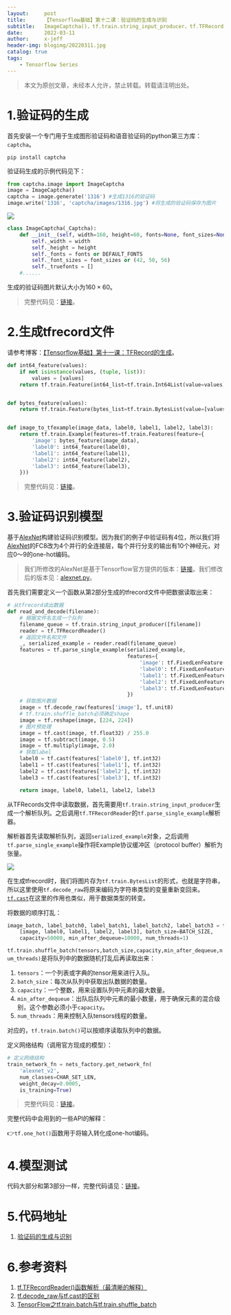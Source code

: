 ```yaml
---
layout:     post
title:      【Tensorflow基础】第十二课：验证码的生成与识别
subtitle:   ImageCaptcha()，tf.train.string_input_producer，tf.TFRecordReader，tf.parse_single_example，tf.decode_raw，tf.train.shuffle_batch，tf.train.batch，nets_factory.get_network_fn，tf.one_hot
date:       2022-03-11
author:     x-jeff
header-img: blogimg/20220311.jpg
catalog: true
tags:
    - Tensorflow Series
---
```

>本文为原创文章，未经本人允许，禁止转载。转载请注明出处。

# 1.验证码的生成

首先安装一个专门用于生成图形验证码和语音验证码的python第三方库：`captcha`。

```
pip install captcha
```

验证码生成的示例代码见下：

```python
from captcha.image import ImageCaptcha
image = ImageCaptcha()
captcha = image.generate('1316') #生成1316的验证码
image.write('1316', 'captcha/images/1316.jpg') #将生成的验证码保存为图片
```

![](https://xjeffblogimg.oss-cn-beijing.aliyuncs.com/BLOGIMG/BlogImage/TensorflowSeries/Lesson12/12x1.jpg)

```python
class ImageCaptcha(_Captcha):
	def __init__(self, width=160, height=60, fonts=None, font_sizes=None):
		self._width = width
		self._height = height
		self._fonts = fonts or DEFAULT_FONTS
		self._font_sizes = font_sizes or (42, 50, 56)
		self._truefonts = []   
	#......
```

生成的验证码图片默认大小为$160 \times 60$。

>完整代码见：[链接](https://github.com/x-jeff/Tensorflow_Code_Demo/blob/master/Demo11/GenerationOfCaptcha.py)。

# 2.生成tfrecord文件

请参考博客：[【Tensorflow基础】第十一课：TFRecord的生成](http://shichaoxin.com/2022/02/09/Tensorflow基础-第十一课-TFRecord的生成/)。

```python
def int64_feature(values):
    if not isinstance(values, (tuple, list)):
        values = [values]
    return tf.train.Feature(int64_list=tf.train.Int64List(value=values))


def bytes_feature(values):
    return tf.train.Feature(bytes_list=tf.train.BytesList(value=[values]))


def image_to_tfexample(image_data, label0, label1, label2, label3):
    return tf.train.Example(features=tf.train.Features(feature={
        'image': bytes_feature(image_data),
        'label0': int64_feature(label0),
        'label1': int64_feature(label1),
        'label2': int64_feature(label2),
        'label3': int64_feature(label3),
    }))
```

>完整代码见：[链接](https://github.com/x-jeff/Tensorflow_Code_Demo/blob/master/Demo11/GenerationOfTFRecordFile.py)。

# 3.验证码识别模型

基于[AlexNet](http://shichaoxin.com/2021/02/03/论文阅读-ImageNet-Classification-with-Deep-Convolutional-Neural-Networks/)构建验证码识别模型。因为我们的例子中验证码有4位，所以我们将[AlexNet](http://shichaoxin.com/2021/02/03/论文阅读-ImageNet-Classification-with-Deep-Convolutional-Neural-Networks/)的FC8改为4个并行的全连接层，每个并行分支的输出有10个神经元，对应0～9的one-hot编码。

>我们所修改的AlexNet是基于Tensorflow官方提供的版本：[链接](https://github.com/tensorflow/models/blob/master/research/slim/nets/alexnet.py)。我们修改后的版本见：[alexnet.py](https://github.com/x-jeff/Tensorflow_Code_Demo/blob/master/Demo11/alexnet.py)。

首先我们需要定义一个函数从第2部分生成的tfrecord文件中把数据读取出来：

```python
# 从tfrecord读出数据
def read_and_decode(filename):
    # 根据文件名生成一个队列
    filename_queue = tf.train.string_input_producer([filename])
    reader = tf.TFRecordReader()
    # 返回文件名和文件
    _, serialized_example = reader.read(filename_queue)
    features = tf.parse_single_example(serialized_example,
                                       features={
                                           'image': tf.FixedLenFeature([], tf.string),
                                           'label0': tf.FixedLenFeature([], tf.int64),
                                           'label1': tf.FixedLenFeature([], tf.int64),
                                           'label2': tf.FixedLenFeature([], tf.int64),
                                           'label3': tf.FixedLenFeature([], tf.int64),
                                       })
    # 获取图片数据
    image = tf.decode_raw(features['image'], tf.unit8)
    # tf.train.shuffle_batch必须确定shape
    image = tf.reshape(image, [224, 224])
    # 图片预处理
    image = tf.cast(image, tf.float32) / 255.0
    image = tf.subtract(image, 0.5)
    image = tf.multiply(image, 2.0)
    # 获取label
    label0 = tf.cast(features['label0'], tf.int32)
    label1 = tf.cast(features['label1'], tf.int32)
    label2 = tf.cast(features['label2'], tf.int32)
    label3 = tf.cast(features['label3'], tf.int32)

    return image, label0, label1, label2, label3
```

从TFRecords文件中读取数据，首先需要用`tf.train.string_input_producer`生成一个解析队列。之后调用`tf.TFRecordReader`的`tf.parse_single_example`解析器。

解析器首先读取解析队列，返回`serialized_example`对象，之后调用`tf.parse_single_example`操作将Example协议缓冲区（protocol buffer）解析为张量。

![](https://xjeffblogimg.oss-cn-beijing.aliyuncs.com/BLOGIMG/BlogImage/TensorflowSeries/Lesson12/12x2.gif)

在生成tfrecord时，我们将图片存为`tf.train.BytesList`的形式，也就是字符串，所以这里使用`tf.decode_raw`将原来编码为字符串类型的变量重新变回来。[`tf.cast`](http://shichaoxin.com/2020/03/26/Tensorflow基础-第四课-手写数字识别/#225统计预测结果)在这里的作用也类似，用于数据类型的转变。

将数据的顺序打乱：

```python
image_batch, label_batch0, label_batch1, label_batch2, label_batch3 = tf.train.shuffle_batch(
    [image, label0, label1, label2, label3], batch_size=BATCH_SIZE,
    capacity=50000, min_after_dequeue=10000, num_threads=1)
```

`tf.train.shuffle_batch(tensors,batch_size,capacity,min_after_dequeue,num_threads)`是将队列中的数据随机打乱后再读取出来：

1. `tensors`：一个列表或字典的tensor用来进行入队。
2. `batch_size`：每次从队列中获取出队数据的数量。
3. `capacity`：一个整数，用来设置队列中元素的最大数量。
4. `min_after_dequeue`：出队后队列中元素的最小数量，用于确保元素的混合级别，这个参数必须小于`capacity`。
5. `num_threads`：用来控制入队tensors线程的数量。

对应的，`tf.train.batch()`可以按顺序读取队列中的数据。

定义网络结构（调用官方现成的模型）：

```python
# 定义网络结构
train_network_fn = nets_factory.get_network_fn(
    'alexnet_v2',
    num_classes=CHAR_SET_LEN,
    weight_decay=0.0005,
    is_training=True)
```

>完整代码见：[链接](https://github.com/x-jeff/Tensorflow_Code_Demo/blob/master/Demo11/CaptchaRecognize.py)。

完整代码中会用到的一些API的解释：

👉`tf.one_hot()`函数用于将输入转化成one-hot编码。

# 4.模型测试

代码大部分和第3部分一样，完整代码请见：[链接](https://github.com/x-jeff/Tensorflow_Code_Demo/blob/master/Demo11/CaptchaTest.py)。

# 5.代码地址

1. [验证码的生成与识别](https://github.com/x-jeff/Tensorflow_Code_Demo/tree/master/Demo11)

# 6.参考资料

1. [tf.TFRecordReader()函数解析（最清晰的解释）](https://blog.csdn.net/TeFuirnever/article/details/90271862)
2. [tf.decode_raw与tf.cast的区别](https://blog.csdn.net/u012571510/article/details/82112452)
3. [TensorFlow之tf.train.batch与tf.train.shuffle_batch](http://www.manongjc.com/article/50877.html)